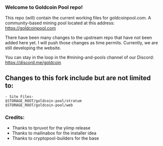 ### Welcome to Goldcoin Pool repo!

This repo (will) contain the current working files for goldcoinpool.com. A community-based mining pool located at this address: https://goldcoinpool.com

There have been many changes to the upstream repo that have not been added here yet. I will push those changes as time permits. Currently, we are still developing the website.

You can stay in the loop in the #mining-and-pools channel of our Discord: https://discord.me/goldcoin

## Changes to this fork include but are not limited to:

```
- Site Files-
$STORAGE_ROOT/goldcoin-pool/stratum
$STORAGE_ROOT/goldcoin-pool/web
```

### Credits:

* Thanks to tpruvot for the yiimp release
* Thanks to mailinabox for the installer idea
* Thanks to cryptopool-builders for the base
